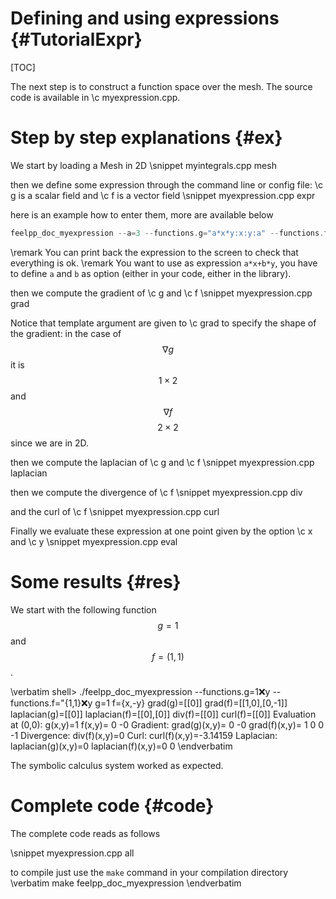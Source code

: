 Defining and using expressions {#TutorialExpr}
================================

[TOC] 

The next step is to construct a function space over the mesh. The source code is
available in \c myexpression.cpp.

# Step by step explanations {#ex}

We start by loading a Mesh in 2D
\snippet myintegrals.cpp mesh

then we define some expression through the command line or config file: \c g is a scalar field and \c f is a vector field
\snippet myexpression.cpp expr

here is an example how to enter them, more are available below
```c++
feelpp_doc_myexpression --a=3 --functions.g="a*x*y:x:y:a" --functions.f="{sin(pi*x),cos(pi*y)}:x:y"
```

\remark You can print back the expression to the screen to check that everything is ok.
\remark You want to use as expression `a*x+b*y`, you have to define `a` and `b` as option (either in your code, either in the library).

then we compute the gradient of \c g and \c f
\snippet myexpression.cpp grad

Notice that template argument are given to \c grad to specify the shape of the
gradient: in the case of $$\nabla g$$ it is $$1\times2$$ and $$\nabla f$$
$$2\times 2$$ since we are in 2D.

then we compute the laplacian of \c g and \c f
\snippet myexpression.cpp laplacian

then we compute the divergence of \c f
\snippet myexpression.cpp div

and the curl of \c f
\snippet myexpression.cpp curl

Finally we evaluate these expression at one point given by the option \c x and \c y
\snippet myexpression.cpp eval

# Some results {#res}

We start with the following function $$g=1$$ and $$f=(1,1)$$.

\verbatim
shell> ./feelpp_doc_myexpression --functions.g=1:x:y --functions.f="{1,1}:x:y
g=1
f={x,-y}
grad(g)=[[0]]
grad(f)=[[1,0],[0,-1]]
laplacian(g)=[[0]]
laplacian(f)=[[0],[0]]
div(f)=[[0]]
curl(f)=[[0]]
Evaluation  at  (0,0):
           g(x,y)=1
           f(x,y)= 0
-0
Gradient:
     grad(g)(x,y)= 0 -0
     grad(f)(x,y)= 1  0
 0 -1
Divergence:
      div(f)(x,y)=0
Curl:
     curl(f)(x,y)=-3.14159
Laplacian:
laplacian(g)(x,y)=0
laplacian(f)(x,y)=0
0
\endverbatim

The symbolic calculus system worked as expected.


# Complete code {#code}

The complete code reads as follows

\snippet myexpression.cpp all

to compile just use the `make` command in your compilation directory
\verbatim
make feelpp_doc_myexpression
\endverbatim
